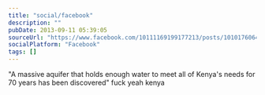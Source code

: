 ```yaml
---
title: "social/facebook"
description: ""
pubDate: 2013-09-11 05:39:05
sourceUrl: "https://www.facebook.com/10111169199177213/posts/10101760641981253"
socialPlatform: "Facebook"
tags: []
---
```


"A massive aquifer that holds enough water to meet all of Kenya's needs for 70 years has been discovered" fuck yeah kenya


